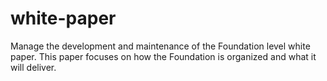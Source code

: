 # white-paper
Manage the development and maintenance of the Foundation level white paper. This paper focuses on how the Foundation is organized and what it will deliver. 
